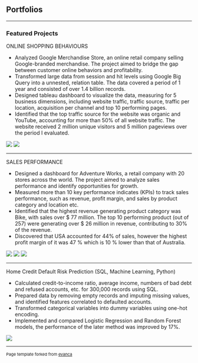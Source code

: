 ## Portfolios

---

### Featured Projects

ONLINE SHOPPING BEHAVIOURS 
- Analyzed Google Merchandise Store, an online retail company selling Google-branded merchandise. The project aimed to bridge the gap between customer online behaviors and profitability.
- Transformed large data from session and hit levels using Google Big Query into a unnested, relation table. The data covered a period of 1 year and consisted of over 1.4 billion records.
- Designed tableau dashboard to visualize the data, measuring for 5 business dimensions, including website traffic, traffic source, traffic per location, acquisition per channel and top 10 performing pages.
- Identified that the top traffic source for the website was organic and YouTube, accounting for more than 50% of all website traffic. The website received 2 million unique visitors and 5 million pageviews over the period I evaluated.
<img src="images/Google Analytics 1.png?raw=true"/>
<img src="images/Google Analytic KPI.png?raw=true"/>

---
SALES PERFORMANCE
- Designed a dashboard for Adventure Works, a retail company with 20 stores across the world. The project aimed to analyze sales performance and identify opportunities for growth.
- Measured more than 10 key performance indicates (KPIs) to track sales performance, such as revenue, profit margin, and sales by product category and location etc.
- Identified that the highest revenue generating product category was Bike, with sales over $ 77 million. The top 10 performing product (out of 257) were generating over $ 26 million in revenue, contributing to 30% of the revenue.
- Discovered that USA accounted for 44% of sales, however the highest profit margin of it was 47 % which is 10 % lower than that of Australia.
<img src="images/Retail Analytic.png?raw=true"/>
<img src="images/Retail Analytic2.png?raw=true"/>
<img src="images/Retail Analytic1.png?raw=true"/>

---
Home Credit Default Risk Prediction (SQL, Machine Learning, Python)
-	Calculated credit-to-income ratio, average income, numbers of bad debt and refused accounts, etc. for 300,000 records using SQL.
-	Prepared data by removing empty records and imputing missing values, and identified features correlated to defaulted accounts.
-	Transformed categorical variables into dummy variables using one-hot encoding.
-	Implemented and compared Logistic Regression and Random Forest models, the performance of the later method was improved by 17%.
<img src="images/Random Forest AOC.png?raw=true"/>






---
<p style="font-size:11px">Page template forked from <a href="https://github.com/evanca/quick-portfolio">evanca</a></p>
<!-- Remove above link if you don't want to attibute -->
